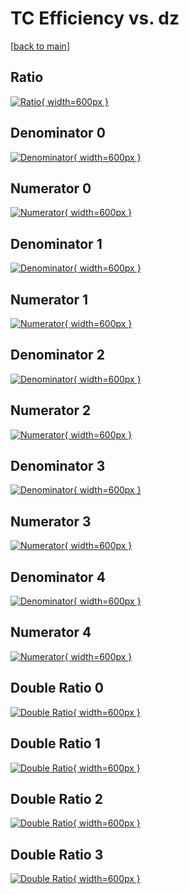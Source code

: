 # TC Efficiency vs. dz

[[back to main](./)]



## Ratio

[![Ratio](../mtv/var/TC_xtr_321_0_eff_dz.png){ width=600px }](../mtv/var/TC_xtr_321_0_eff_dz.pdf)

## Denominator 0

[![Denominator](../mtv/den/TC_xtr_321_0_eff_dz_den0.png){ width=600px }](../mtv/den/TC_xtr_321_0_eff_dz_den0.pdf)

## Numerator 0

[![Numerator](../mtv/num/TC_xtr_321_0_eff_dz_num0.png){ width=600px }](../mtv/num/TC_xtr_321_0_eff_dz_num0.pdf)

## Denominator 1

[![Denominator](../mtv/den/TC_xtr_321_0_eff_dz_den1.png){ width=600px }](../mtv/den/TC_xtr_321_0_eff_dz_den1.pdf)

## Numerator 1

[![Numerator](../mtv/num/TC_xtr_321_0_eff_dz_num1.png){ width=600px }](../mtv/num/TC_xtr_321_0_eff_dz_num1.pdf)

## Denominator 2

[![Denominator](../mtv/den/TC_xtr_321_0_eff_dz_den2.png){ width=600px }](../mtv/den/TC_xtr_321_0_eff_dz_den2.pdf)

## Numerator 2

[![Numerator](../mtv/num/TC_xtr_321_0_eff_dz_num2.png){ width=600px }](../mtv/num/TC_xtr_321_0_eff_dz_num2.pdf)

## Denominator 3

[![Denominator](../mtv/den/TC_xtr_321_0_eff_dz_den3.png){ width=600px }](../mtv/den/TC_xtr_321_0_eff_dz_den3.pdf)

## Numerator 3

[![Numerator](../mtv/num/TC_xtr_321_0_eff_dz_num3.png){ width=600px }](../mtv/num/TC_xtr_321_0_eff_dz_num3.pdf)

## Denominator 4

[![Denominator](../mtv/den/TC_xtr_321_0_eff_dz_den4.png){ width=600px }](../mtv/den/TC_xtr_321_0_eff_dz_den4.pdf)

## Numerator 4

[![Numerator](../mtv/num/TC_xtr_321_0_eff_dz_num4.png){ width=600px }](../mtv/num/TC_xtr_321_0_eff_dz_num4.pdf)

## Double Ratio 0

[![Double Ratio](../mtv/ratio/TC_xtr_321_0_eff_dz_ratio0.png){ width=600px }](../mtv/ratio/TC_xtr_321_0_eff_dz_ratio0.pdf)

## Double Ratio 1

[![Double Ratio](../mtv/ratio/TC_xtr_321_0_eff_dz_ratio1.png){ width=600px }](../mtv/ratio/TC_xtr_321_0_eff_dz_ratio1.pdf)

## Double Ratio 2

[![Double Ratio](../mtv/ratio/TC_xtr_321_0_eff_dz_ratio2.png){ width=600px }](../mtv/ratio/TC_xtr_321_0_eff_dz_ratio2.pdf)

## Double Ratio 3

[![Double Ratio](../mtv/ratio/TC_xtr_321_0_eff_dz_ratio3.png){ width=600px }](../mtv/ratio/TC_xtr_321_0_eff_dz_ratio3.pdf)

